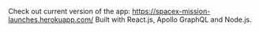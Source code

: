 Check out current version of the app: https://spacex-mission-launches.herokuapp.com/
Built with React.js, Apollo GraphQL and Node.js.
